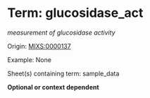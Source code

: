 # Term: glucosidase_act

*measurement of glucosidase activity*

Origin: [MIXS:0000137](https://w3id.org/mixs/0000137)

Example: None

Sheet(s) containing term: sample_data

**Optional or context dependent**